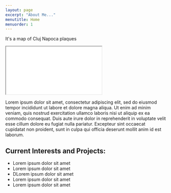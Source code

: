 ```yaml
---
layout: page
excerpt: "About Me..."
menutitle: Home
menuorder: 1
---
```


It's a map of Cluj Napoca plaques


<iframe src="assets/web_app/index.html"></iframe>

Lorem ipsum dolor sit amet, consectetur adipiscing elit, sed do eiusmod tempor incididunt ut labore et dolore magna aliqua. Ut enim ad minim veniam, quis nostrud exercitation ullamco laboris nisi ut aliquip ex ea commodo consequat. Duis aute irure dolor in reprehenderit in voluptate velit esse cillum dolore eu fugiat nulla pariatur. Excepteur sint occaecat cupidatat non proident, sunt in culpa qui officia deserunt mollit anim id est laborum.

## Current Interests and Projects:

- Lorem ipsum dolor sit amet
- Lorem ipsum dolor sit amet
- DLorem ipsum dolor sit amet
- Lorem ipsum dolor sit amet
- Lorem ipsum dolor sit amet
